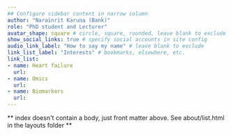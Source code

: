```yaml
---
## Configure sidebar content in narrow column
author: "Narainrit Karuna (Bank)"
role: "PhD student and Lecturer"
avatar_shape: square # circle, square, rounded, leave blank to exclude
show_social_links: true # specify social accounts in site config
audio_link_label: "How to say my name" # leave blank to exclude
link_list_label: "Interests" # bookmarks, elsewhere, etc.
link_list:
- name: Heart failure
  url: 
- name: Omics
  url: 
- name: Biomarkers
  url: 
---
```


** index doesn't contain a body, just front matter above.
See about/list.html in the layouts folder **
